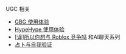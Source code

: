 UGC 相关
* [GBG 使用体验](/GBG)
* [HypeHype 使用体验](/hypehype)
* [[译]所以你想与 Roblox 竞争吗](/roblox)
和AI聊天系列
* [占卜与自我验证](/8g)